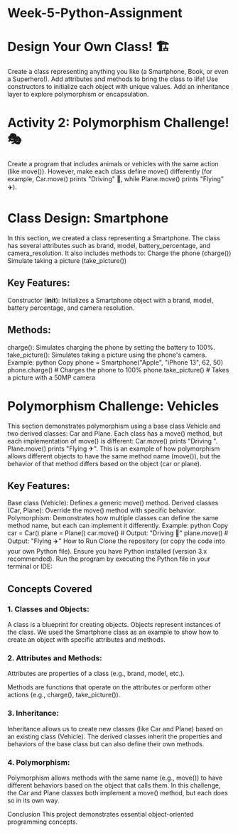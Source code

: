 # Week-5-Python-Assignment

# Design Your Own Class! 🏗️
Create a class representing anything you like (a Smartphone, Book, or even a Superhero!).
Add attributes and methods to bring the class to life!
Use constructors to initialize each object with unique values.
Add an inheritance layer to explore polymorphism or encapsulation.

# Activity 2: Polymorphism Challenge! 🎭
Create a program that includes animals or vehicles with the same action (like move()).
However, make each class define move() differently (for example, Car.move() prints "Driving" 🚗, while Plane.move() prints "Flying" ✈️).

# Class Design: Smartphone
In this section, we created a class representing a Smartphone. The class has several attributes such as brand, model, battery_percentage, and camera_resolution. It also includes methods to:
Charge the phone (charge())
Simulate taking a picture (take_picture())
## Key Features:
Constructor (__init__): Initializes a Smartphone object with a brand, model, battery percentage, and camera resolution.
## Methods:
charge(): Simulates charging the phone by setting the battery to 100%.
take_picture(): Simulates taking a picture using the phone's camera.
Example:
python
Copy
phone = Smartphone("Apple", "iPhone 13", 62, 50)
phone.charge()  # Charges the phone to 100%
phone.take_picture()  # Takes a picture with a 50MP camera

# Polymorphism Challenge: Vehicles
This section demonstrates polymorphism using a base class Vehicle and two derived classes: Car and Plane. Each class has a move() method, but each implementation of move() is different:
Car.move() prints "Driving ".
Plane.move() prints "Flying ✈".
This is an example of how polymorphism allows different objects to have the same method name (move()), but the behavior of that method differs based on the object (car or plane).

## Key Features:
Base class (Vehicle): Defines a generic move() method.
Derived classes (Car, Plane): Override the move() method with specific behavior.
Polymorphism: Demonstrates how multiple classes can define the same method name, but each can implement it differently.
Example:
python
Copy
car = Car()
plane = Plane()
car.move()  # Output: "Driving 🚗"
plane.move()  # Output: "Flying ✈️"
How to Run
Clone the repository (or copy the code into your own Python file).
Ensure you have Python installed (version 3.x recommended).
Run the program by executing the Python file in your terminal or IDE:

## Concepts Covered
### 1. Classes and Objects:
A class is a blueprint for creating objects. Objects represent instances of the class.
We used the Smartphone class as an example to show how to create an object with specific attributes and methods.

### 2. Attributes and Methods:
Attributes are properties of a class (e.g., brand, model, etc.).

Methods are functions that operate on the attributes or perform other actions (e.g., charge(), take_picture()).

### 3. Inheritance:
Inheritance allows us to create new classes (like Car and Plane) based on an existing class (Vehicle).
The derived classes inherit the properties and behaviors of the base class but can also define their own methods.

### 4. Polymorphism:
Polymorphism allows methods with the same name (e.g., move()) to have different behaviors based on the object that calls them.
In this challenge, the Car and Plane classes both implement a move() method, but each does so in its own way.

Conclusion
This project demonstrates essential object-oriented programming concepts.
